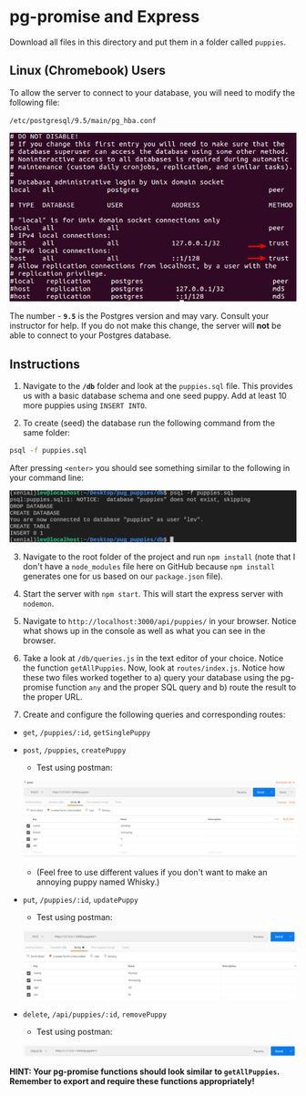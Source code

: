 # pg-promise and Express

Download all files in this directory and put them in a folder called `puppies`.

## Linux (Chromebook) Users

To allow the server to connect to your database, you will need to modify the following file:

`/etc/postgresql/9.5/main/pg_hba.conf`

![pg_hba screenshot](screenshots/pg_hba.png)

The number - **`9.5`** is the Postgres version and may vary. Consult your instructor for help. If you do not make this change, the server will **not** be able to connect to your Postgres database.

## Instructions

1. Navigate to the **`/db`** folder and look at the `puppies.sql` file. This provides us with a basic database schema and one seed puppy. Add at least 10 more puppies using `INSERT INTO`.

2. To create (seed) the database run the following command from the same folder:

```bash
psql -f puppies.sql
```

After pressing `<enter>` you should see something similar to the following in your command line:

![seed screenshot](screenshots/seed.png)

3. Navigate to the root folder of the project and run `npm install` (note that I don't have a `node_modules` file here on GitHub because `npm install` generates one for us based on our `package.json` file).

4. Start the server with `npm start`. This will start the express server with `nodemon`.

5. Navigate to `http://localhost:3000/api/puppies/` in your browser. Notice what shows up in the console as well as what you can see in the browser.

6. Take a look at `/db/queries.js` in the text editor of your choice. Notice the function `getAllPuppies`. Now, look at `routes/index.js`. Notice how these two files worked together to a) query your database using the pg-promise function `any` and the proper SQL query and b) route the result to the proper URL.

7. Create and configure the following queries and corresponding routes:
* `get`, `/puppies/:id`, `getSinglePuppy`
* `post`, `/puppies`, `createPuppy`
  * Test using postman:

  ![post request](screenshots/post_request.png?raw=true)

  * (Feel free to use different values if you don't want to make an annoying puppy named Whisky.)
* `put`, `/puppies/:id`, `updatePuppy`
  * Test using postman:

  ![put request](screenshots/put_request.png?raw=true)

* `delete`, `/api/puppies/:id`, `removePuppy`
  * Test using postman:

  ![delete request](screenshots/delete_request.png?raw=true)

**HINT: Your pg-promise functions should look similar to `getAllPuppies`. Remember to export and require these functions appropriately!**
